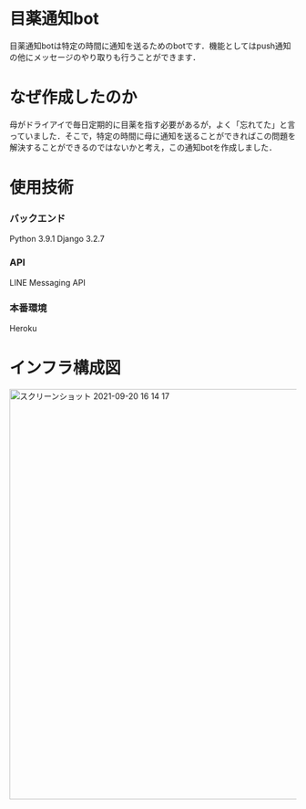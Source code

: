 # 目薬通知bot
目薬通知botは特定の時間に通知を送るためのbotです．機能としてはpush通知の他にメッセージのやり取りも行うことができます．

# なぜ作成したのか
母がドライアイで毎日定期的に目薬を指す必要があるが，よく「忘れてた」と言っていました．そこで，特定の時間に母に通知を送ることができればこの問題を解決することができるのではないかと考え，この通知botを作成しました．

# 使用技術
### バックエンド
Python 3.9.1
Django 3.2.7
### API
LINE Messaging API
### 本番環境
Heroku

# インフラ構成図
<img width="719" alt="スクリーンショット 2021-09-20 16 14 17" src="https://user-images.githubusercontent.com/69130053/133967629-63a28103-6ae2-41bf-9202-a2cd808cb305.png">
